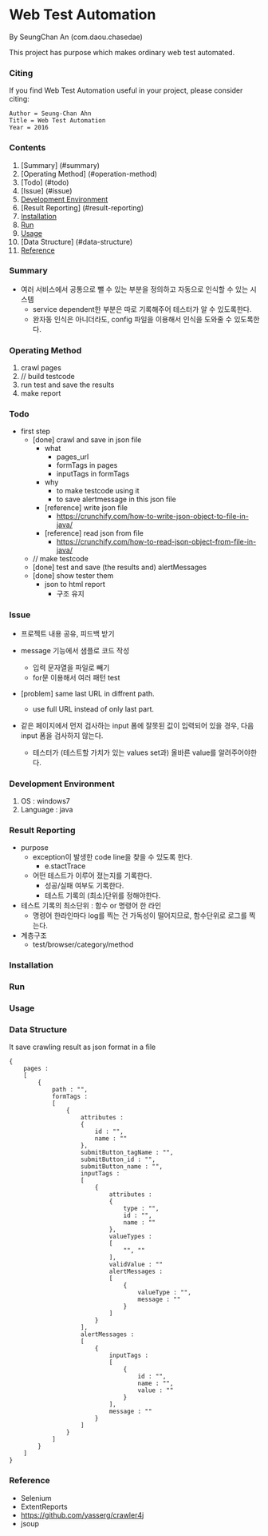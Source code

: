 # Web Test Automation

By SeungChan An (com.daou.chasedae)

This project has purpose which makes ordinary web test automated.

### Citing

If you find Web Test Automation useful in your project, please consider citing:

    Author = Seung-Chan Ahn
    Title = Web Test Automation
    Year = 2016

### Contents
1. [Summary] (#summary)
2. [Operating Method] (#operation-method)
2. [Todo] (#todo)
3. [Issue] (#issue)
4. [Development Environment](#development-environment)
5. [Result Reporting] (#result-reporting)
6. [Installation](#installation)
7. [Run](#run)
8. [Usage](#usage)
9. [Data Structure] (#data-structure)
10. [Reference](#reference)

### Summary

+ 여러 서비스에서 공통으로 뺄 수 있는 부분을 정의하고 자동으로 인식할 수 있는 시스템
	+ service dependent한 부분은 따로 기록해주어 테스터가 알 수 있도록한다.
	+ 완자동 인식은 아니더라도, config 파일을 이용해서 인식을 도와줄 수 있도록한다.

### Operating Method

1. crawl pages
2. // build testcode
3. run test and save the results
4. make report
	
### Todo

+ first step
	+ [done] crawl and save in json file
		+ what
			+ pages_url
			+ formTags in pages
			+ inputTags in formTags
		+ why
			+ to make testcode using it
			+ to save alertmessage in this json file
		+ [reference] write json file
			+ https://crunchify.com/how-to-write-json-object-to-file-in-java/
		+ [reference] read json from file
			+ https://crunchify.com/how-to-read-json-object-from-file-in-java/
	+ // make testcode
	+ [done] test and save (the results and) alertMessages
	+ [done] show tester them
		+ json to html report
			+ 구조 유지
	
### Issue

+ 프로젝트 내용 공유, 피드백 받기
+ message 기능에서 샘플로 코드 작성
	+ 입력 문자열을 파일로 빼기
	+ for문 이용해서 여러 패턴 test

+ [problem] same last URL in diffrent path.
	+ use full URL instead of only last part.
+ 같은 페이지에서 먼저 검사하는 input 폼에 잘못된 값이 입력되어 있을 경우, 다음 input 폼을 
검사하지 않는다.
	+ 테스터가 (테스트할 가치가 있는 values set과) 올바른 value를 알려주어야한다.
	
### Development Environment

1. OS : windows7
2. Language : java

### Result Reporting

+ purpose
	+ exception이 발생한 code line을 찾을 수 있도록 한다.
		+ e.stactTrace
	+ 어떤 테스트가 이루어 졌는지를 기록한다.
		+ 성공/실패 여부도 기록한다.
		+ 테스트 기록의 (최소)단위를 정해야한다.
+ 테스트 기록의 최소단위 : 함수 or 명령어 한 라인
	+ 명령어 한라인마다 log를 찍는 건 가독성이 떨어지므로, 함수단위로 로그를 찍는다.
+ 계층구조
	+ test/browser/category/method

### Installation

### Run

### Usage

### Data Structure

It save crawling result as json format in a file

	{
		pages :
		[
			{
				path : "",
				formTags :
				[
					{
						attributes :
						{
							id : "",
							name : ""
						},
						submitButton_tagName : "",
						submitButton_id : "",
						submitButton_name : "",
						inputTags :
						[
							{
								attributes :
								{
									type : "",
									id : "",
									name : ""
								},
								valueTypes :
								[
									"", ""
								],
								validValue : ""
								alertMessages :
								[
									{
										valueType : "",
										message : ""
									}
								]
							}
						],
						alertMessages :
						[
							{
								inputTags :
								[
									{
										id : "",
										name : "",
										value : ""
									}
								],
								message : ""
							}
						]
					}
				]
			}
		]
	}

### Reference

+ Selenium
+ ExtentReports
+ https://github.com/yasserg/crawler4j
+ jsoup
